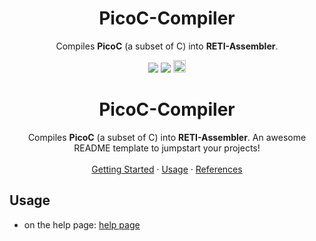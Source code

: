 <h1 align="center">PicoC-Compiler</h1>
<p align="center">Compiles <strong>PicoC</strong> (a subset of C) into <strong>RETI-Assembler</strong>.</p>

<p align="center">
<a href="./LICENSE.md"><img src="https://img.shields.io/github/license/matthejue/PicoC-Compiler.svg"></a>
<img src="https://img.shields.io/badge/Maintained%3F-yes-green.svg">
<img height="20px" src="http://ForTheBadge.com/images/badges/made-with-python.svg">
</p>

<div align="center">
  <!-- <a href="https://github.com/othneildrew/Best-README-Template"> -->
    <!-- <img src="images/logo.png" alt="Logo" width="80" height="80"> -->
  <!-- </a> -->

  <h1 align="center">PicoC-Compiler</h1>

  <p align="center">
    Compiles <strong>PicoC</strong> (a subset of C) into <strong>RETI-Assembler</strong>.
    An awesome README template to jumpstart your projects!
    <br />
    <br />
    <a href="./getting_started.md">Getting Started</a>
    ·
    <a href="./help-page.txt">Usage</a>
    ·
    <a href="./references.md">References</a>
  </p>
</div>


## Usage
- on the help page: [help page](./help-page.txt)
